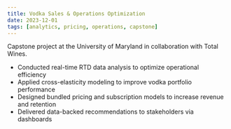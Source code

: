```yaml
---
title: Vodka Sales & Operations Optimization
date: 2023-12-01
tags: [analytics, pricing, operations, capstone]
---
```


Capstone project at the University of Maryland in collaboration with Total Wines.

- Conducted real-time RTD data analysis to optimize operational efficiency
- Applied cross-elasticity modeling to improve vodka portfolio performance
- Designed bundled pricing and subscription models to increase revenue and retention
- Delivered data-backed recommendations to stakeholders via dashboards 